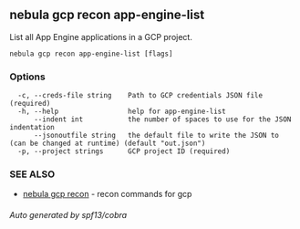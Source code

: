 ## nebula gcp recon app-engine-list

List all App Engine applications in a GCP project.

```
nebula gcp recon app-engine-list [flags]
```

### Options

```
  -c, --creds-file string    Path to GCP credentials JSON file (required)
  -h, --help                 help for app-engine-list
      --indent int           the number of spaces to use for the JSON indentation
      --jsonoutfile string   the default file to write the JSON to (can be changed at runtime) (default "out.json")
  -p, --project strings      GCP project ID (required)
```

### SEE ALSO

* [nebula gcp recon](nebula_gcp_recon.md)	 - recon commands for gcp

###### Auto generated by spf13/cobra
